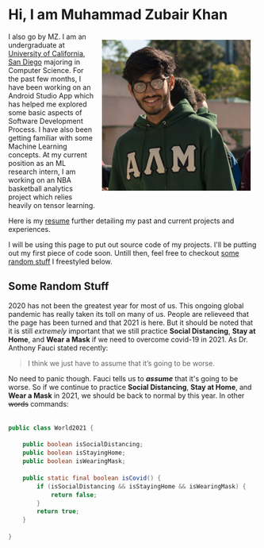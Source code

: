 # Hi, I am Muhammad Zubair Khan

<img src="/Images/profilepic.jpg" width="300" align="right" style="vertical-align:middle;margin:15px 15px">

I also go by MZ. I am an undergraduate at [University of California, San Diego](https://ucsd.edu/) majoring in Computer Science. For the past few months, I have been working on an Android Studio App which has helped me explored some basic aspects of Software Development Process. I have also been getting familiar with some Machine Learning concepts. At my current position as an ML research intern, I am working on an NBA basketball analytics project which relies heavily on tensor learning. 

Here is my [resume](docs/Muhammad%20Z%20Khan%20Resume.pdf) further detailing my past and current projects and experiences.

I will be using this page to put out source code of my projects. I'll be putting out my first piece of code soon. Untill then, feel free to checkout [some random stuff](#some-random-stuff) I freestyled below. 

## Some Random Stuff

2020 has not been the greatest year for most of us. This ongoing global pandemic has really taken its toll on many of us. People are relieveed that the page has been turned and that 2021 is here. But it should be noted that it is still _extremely_ important that we still practice **Social Distancing**, **Stay at Home**, and **Wear a Mask** if we need to overcome covid-19 in 2021. As Dr. Anthony Fauci stated recently:
> I think we just have to assume that it’s going to be worse.

No need to panic though. Fauci tells us to **_assume_** that it's going to be worse. So if we continue to practice **Social Distancing**, **Stay at Home**, and **Wear a Mask** in 2021, we should be back to normal by this year. In other ~~words~~ commands:

```java

public class World2021 {

    public boolean isSocialDistancing;
    public boolean isStayingHome;
    public boolean isWearingMask;
    
    public static final boolean isCovid() {
        if (isSocialDistancing && isStayingHome && isWearingMask) {
            return false;
        }
        return true;
    }
    
}
```


